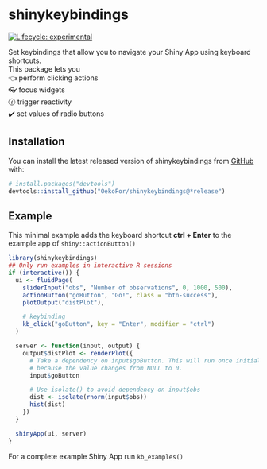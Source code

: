 
<!-- README.md is generated from README.Rmd. Please edit that file -->

# shinykeybindings

<!-- badges: start -->

[![Lifecycle:
experimental](https://img.shields.io/badge/lifecycle-experimental-orange.svg)](https://lifecycle.r-lib.org/articles/stages.html#experimental)
<!-- badges: end -->

Set keybindings that allow you to navigate your Shiny App using keyboard
shortcuts.<br/>
This package lets you <br/>
:point_left: perform clicking actions <br/>
:eyeglasses: focus widgets <br/>
:clock130: trigger reactivity <br/>
:heavy_check_mark: set values of radio buttons

## Installation

You can install the latest released version of shinykeybindings from
[GitHub](https://github.com/) with:

``` r
# install.packages("devtools")
devtools::install_github("OekoFor/shinykeybindings@*release")
```

## Example

This minimal example adds the keyboard shortcut **ctrl + Enter** to the
example app of `shiny::actionButton()`

``` r
library(shinykeybindings)
## Only run examples in interactive R sessions
if (interactive()) {
  ui <- fluidPage(
    sliderInput("obs", "Number of observations", 0, 1000, 500),
    actionButton("goButton", "Go!", class = "btn-success"),
    plotOutput("distPlot"),

    # keybinding
    kb_click("goButton", key = "Enter", modifier = "ctrl")
  )

  server <- function(input, output) {
    output$distPlot <- renderPlot({
      # Take a dependency on input$goButton. This will run once initially,
      # because the value changes from NULL to 0.
      input$goButton

      # Use isolate() to avoid dependency on input$obs
      dist <- isolate(rnorm(input$obs))
      hist(dist)
    })
  }

  shinyApp(ui, server)
}
```

For a complete example Shiny App run `kb_examples()`

